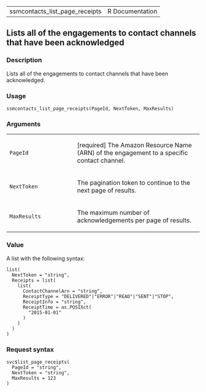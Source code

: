 <table style="width: 100%;">
<tbody>
<tr class="odd">
<td>ssmcontacts_list_page_receipts</td>
<td style="text-align: right;">R Documentation</td>
</tr>
</tbody>
</table>

## Lists all of the engagements to contact channels that have been acknowledged

### Description

Lists all of the engagements to contact channels that have been
acknowledged.

### Usage

    ssmcontacts_list_page_receipts(PageId, NextToken, MaxResults)

### Arguments

<table>
<colgroup>
<col style="width: 35%" />
<col style="width: 65%" />
</colgroup>
<tbody>
<tr class="odd">
<td><code
id="ssmcontacts_list_page_receipts_:_PageId">PageId</code></td>
<td><p>[required] The Amazon Resource Name (ARN) of the engagement to a
specific contact channel.</p></td>
</tr>
<tr class="even">
<td><code
id="ssmcontacts_list_page_receipts_:_NextToken">NextToken</code></td>
<td><p>The pagination token to continue to the next page of
results.</p></td>
</tr>
<tr class="odd">
<td><code
id="ssmcontacts_list_page_receipts_:_MaxResults">MaxResults</code></td>
<td><p>The maximum number of acknowledgements per page of
results.</p></td>
</tr>
</tbody>
</table>

### Value

A list with the following syntax:

    list(
      NextToken = "string",
      Receipts = list(
        list(
          ContactChannelArn = "string",
          ReceiptType = "DELIVERED"|"ERROR"|"READ"|"SENT"|"STOP",
          ReceiptInfo = "string",
          ReceiptTime = as.POSIXct(
            "2015-01-01"
          )
        )
      )
    )

### Request syntax

    svc$list_page_receipts(
      PageId = "string",
      NextToken = "string",
      MaxResults = 123
    )
